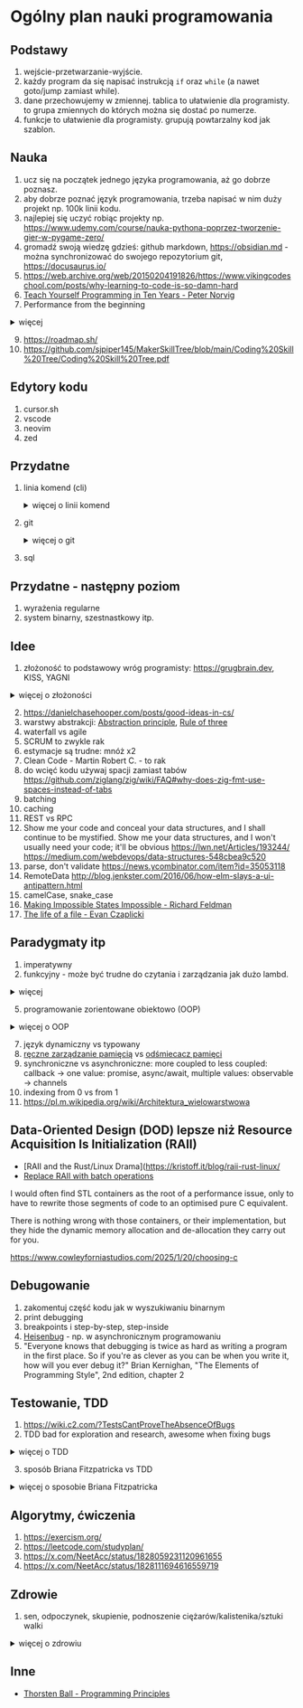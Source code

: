 # Ogólny plan nauki programowania

## Podstawy

1. wejście-przetwarzanie-wyjście.
2. każdy program da się napisać instrukcją `if` oraz `while` (a nawet goto/jump zamiast while).
3. dane przechowujemy w zmiennej. tablica to ułatwienie dla programisty. to grupa zmiennych do których można się dostać po numerze.
4. funkcje to ułatwienie dla programisty. grupują powtarzalny kod jak szablon.

## Nauka

1. ucz się na początek jednego języka programowania, aż go dobrze poznasz.
2. aby dobrze poznać język programowania, trzeba napisać w nim duży projekt np. 100k linii kodu.
3. najlepiej się uczyć robiąc projekty np. <https://www.udemy.com/course/nauka-pythona-poprzez-tworzenie-gier-w-pygame-zero/>
4. gromadź swoją wiedzę gdzieś: github markdown, <https://obsidian.md> - można synchronizować do swojego repozytorium git, <https://docusaurus.io/>
5. <https://web.archive.org/web/20150204191826/https://www.vikingcodeschool.com/posts/why-learning-to-code-is-so-damn-hard>
6. [Teach Yourself Programming in Ten Years - Peter Norvig](https://norvig.com/21-days.html)
7. Performance from the beginning

 <details><summary>więcej</summary>
  
contradictory to <https://wiki.c2.com/?MakeItWorkMakeItRightMakeItFast>

Ryan Fleury:

“Make it work, then make it fast” as a guiding principle has done an enormous amount of damage to software. It’s slightly easier to accept if the software in question actually works despite being slow. In practice, it’s used to justify mediocrity, and a lack of understanding and responsibility, and thus the software ends up barely working, or not working at all, *and* wasting a ton of user time.

It’s always a constraint solving problem. You place all screws first, then tighten them all. Performance is one such screw. If you never expose your solution to that constraint, your solution will never be performant. I refuse to accept the idea that you should always place that screw last.

<https://x.com/ryanjfleury/status/1904295630761251119>

- <https://www.rfleury.com/p/programmers-are-users-bad-performance>
- <https://www.computerenhance.com/p/performance-excuses-debunked>
    </details>

9. <https://roadmap.sh/>
10. <https://github.com/sjpiper145/MakerSkillTree/blob/main/Coding%20Skill%20Tree/Coding%20Skill%20Tree.pdf>

## Edytory kodu

1. cursor.sh
2. vscode
3. neovim
4. zed

## Przydatne

1. linia komend (cli)
    <details><summary>więcej o linii komend</summary>
    bash, env variables, ls, grep (ripgrep), find (sharkdp/fd), xargs i inne z coreutils
    </details>
2. git
    <details><summary>więcej o git</summary>
    - http://eagain.net/articles/git-for-computer-scientists/
    - https://web.archive.org/web/20230207122614/https://blog.jayway.com/2013/03/03/git-is-a-purely-functional-data-structure/
    - https://git-scm.com/book/en/v2/Git-Internals-Git-Objects
    </details>

3. sql

## Przydatne - następny poziom

1. wyrażenia regularne
2. system binarny, szestnastkowy itp.

## Idee

1. złożoność to podstawowy wróg programisty: <https://grugbrain.dev>, KISS, YAGNI

<details><summary>więcej o złożoności</summary>

There is a difference between the inherent complexity of the problem you're trying to solve, and the artificial complexity you created by the way you wrote the code.
<https://x.com/DanielcHooper/status/1784983115196207425>

Fools ignore complexity. Pragmatists suffer it. Some can avoid it. Geniuses remove it. <http://www.cs.yale.edu/homes/perlis-alan/quotes.html>

- <https://news.ycombinator.com/item?id=40509572>
- <https://x.com/ohmypy/status/1801218479695053135>
- <https://news.ycombinator.com/item?id=40266464>
- <https://x.com/juliusvolz/status/1769702037913030885>
- <https://blog.codinghorror.com/the-best-code-is-no-code-at-all/>

</details>

2. <https://danielchasehooper.com/posts/good-ideas-in-cs/>
3. warstwy abstrakcji: [Abstraction principle](https://en.wikipedia.org/wiki/Abstraction_principle_(computer_programming)), [Rule of three](https://en.wikipedia.org/wiki/Rule_of_three_(computer_programming))
4. waterfall vs agile
5. SCRUM to zwykle rak
6. estymacje są trudne: mnóż x2
7. Clean Code - Martin Robert C. - to rak
8. do wcięć kodu używaj spacji zamiast tabów <https://github.com/ziglang/zig/wiki/FAQ#why-does-zig-fmt-use-spaces-instead-of-tabs>
9. batching
10. caching
11. REST vs RPC
12. Show me your code and conceal your data structures, and I shall continue to be mystified. Show me your data structures, and I won't usually need your code; it'll be obvious <https://lwn.net/Articles/193244/> <https://medium.com/webdevops/data-structures-548cbea9c520>
13. parse, don't validate <https://news.ycombinator.com/item?id=35053118>
14. RemoteData <http://blog.jenkster.com/2016/06/how-elm-slays-a-ui-antipattern.html>
15. camelCase, snake_case
16. [Making Impossible States Impossible - Richard Feldman](https://youtube.com/watch?v=IcgmSRJHu_8)
17. [The life of a file - Evan Czaplicki](https://youtube.com/watch?v=IcgmSRJHu_8)

## Paradygmaty itp

1. imperatywny
2. funkcyjny - może być trudne do czytania i zarządzania jak dużo lambd.

<details><summary>więcej</summary>

Andrew Kelley o programowaniu funkcyjnym

Finally, I personally despise the functional programming style that uses lambdas everywhere. I find it very difficult to read and maintain code that makes heavy use of inversion of control flow. By not accepting this proposal, Zig will continue to encourage programmers to stick to an imperative programming style, using for loops and iterators. <https://github.com/ziglang/zig/issues/1717#issuecomment-1627790251>

Casey Muratori:

I do not think functional programming is the proper model for programming. I think it can be a useful way to think about subsets of a program, but it is not appropriate for large-scale work.

the practical behavior of modern computing systems is procedural, not functional, and so it does not benefit you to adopt functional constraints for designing a system. But it's fine for parts of the system that fit within those constraints more naturally.

Broadly, I tend to want to program the hardware, so I want something that allows me to easily express what machine code I wanted. I don't want to have to fight the language or compiler to have the CPU do what I intended.

Anything that I have to think about that isn't something the CPU is actually doing is a hindrance and makes me less happy about programming. I know what I want it to do, and I want that to be as efficient as possible to express.

<https://x.com/cmuratori/status/1887199163932439035>
</details>

5. programowanie zorientowane obiektowo (OOP)

<details><summary>więcej o OOP</summary>

[Jonathan Blow on the Problem with Object Oriented](https://www.youtube.com/watch?v=04ksL1hf_p8)

Even if Object Oriented Programming wasn't slow (it is), reading a OOP-heavy code base sucks because the logic is broken into little pieces and spread all over. Makes it hard to understand the system as a whole.

Theres a difference between the inherent complexity of the problem you're trying to solve, and the artificial complexity you created by the way you wrote the code.

The *whole point* of OOP is to break up logic and data into lots of little objects and have them all talk to each other. So now you have to understand the logic of the problem you're solving *AND* the structure of all the objects you made.

For comparison: Data Oriented Design results in code that very closely matches the minimum amount of computation required by your problem — it doesn't layer on a bunch of unnecessary indirection.

<https://x.com/DanielcHooper/status/1784983115196207425>

What you get when you follow OOP properly:

- A bunch more code
- A bunch more complexity
- A whole lot less performance

What's the point of this ideology masquerading as an engineering discipline if it just makes your life harder?

<https://x.com/falconerd/status/1788665267708690590>

<https://x.com/SebAaltonen/status/1848251209129275789>
</details>

7. język dynamiczny vs typowany
8. [ręczne zarządzanie pamięcią](https://en.wikipedia.org/wiki/Manual_memory_management) vs [odśmiecacz pamięci](https://en.wikipedia.org/wiki/Garbage_collection_(computer_science))
9. synchroniczne vs asynchroniczne: more coupled to less coupled: callback -> one value: promise, async/await, multiple values: observable -> channels
10. indexing from 0 vs from 1
11. <https://pl.m.wikipedia.org/wiki/Architektura_wielowarstwowa>

## Data-Oriented Design (DOD) lepsze niż Resource Acquisition Is Initialization (RAII)

- [RAII and the Rust/Linux Drama](<https://kristoff.it/blog/raii-rust-linux/>
- [Replace RAII with batch operations](https://lobste.rs/s/i6khvj/introduction_zig#c_talzv2)

 I would often find STL containers as the root of a performance issue, only to have to rewrite those segments of code to an optimised pure C equivalent.

There is nothing wrong with those containers, or their implementation, but they hide the dynamic memory allocation and de-allocation they carry out for you.

<https://www.cowleyforniastudios.com/2025/1/20/choosing-c>

## Debugowanie

1. zakomentuj część kodu jak w wyszukiwaniu binarnym
2. print debugging
3. breakpoints i step-by-step, step-inside
4. [Heisenbug](https://pl.wikipedia.org/wiki/Heisenbug) - np. w asynchronicznym programowaniu
5. "Everyone knows that debugging is twice as hard as writing a program in the first place. So if you're as clever as you can be when you write it, how will you ever debug it?" Brian Kernighan, "The Elements of Programming Style", 2nd edition, chapter 2

## Testowanie, TDD

1. <https://wiki.c2.com/?TestsCantProveTheAbsenceOfBugs>
2. TDD bad for exploration and research, awesome when fixing bugs

<details><summary>więcej o TDD</summary>
TDD is awesome when fixing bugs (as opposed to writing features), when writing straight up business logic (especially when there are a lot of edge cases) and when you know exactly how something is going to work.

It's really bad when doing anything that requires exploration and research (which is the example in the article).

<https://news.ycombinator.com/item?id=20976486>

I work for a Danish municipality and we buy quite a lot of development from various software houses. Being the public sector we track and benchmark almost everything, and we actually have a dataset on automated testing that’s been running for two decades.
It’s hard to use the data, because we’re comparing different projects, teams and suppliers but our data shows no advantage in choosing the companies that are very test-focused.
They are often slower, more expensive but have the same amount of incident reports as the companies which tests less or doesn’t do automated test at all.

<https://news.ycombinator.com/item?id=20976397>

I'd take a slightly different take:

- Structure your code so it is mostly leaves.
- Unit test the leaves.
- Integration test the rest if needed.
I like this approach in part because making lots of leaves also adds to the "literate"-ness of the code. With lots of opportunities to name your primitives, the code is much closer to being self documenting.
Depending on the project and its requirements, I also think "lazy" testing has value. Any time you are looking at a block of code, suspicious that it's the source of a bug, write a test for it. If you're in an environment where bugs aren't costly, where attribution goes through few layers of code, and bugs are easily visible when they occur, this can save a lot of time.
My leaves are either pure functions (FP languages) or value objects that init themselves based on other value objects (OOP languages). These value objects have no methods, no computed properties, etc. Just inert data.
No mocks and no “header” interfaces needed.
On top of that I sprinkle a bunch of UI tests to verify it’s all properly wired up.

<https://news.ycombinator.com/item?id=15565875>

I'm grateful for what TDD did to open my eyes to automated regression testing, but I've long since moved on from the design dogma.
Test-first units leads to an overly complex web of intermediary objects and indirection in order to avoid doing anything that's "slow". Like hitting the database. Or file IO. Or going through the browser to test the whole system. It's given birth to some truly horrendous monstrosities of architecture. A dense jungle of service objects, command patterns, and worse.

<https://dhh.dk/2014/tdd-is-dead-long-live-testing.html>
</details>

3. sposób Briana Fitzpatricka vs TDD

<details><summary>więcej o sposobie Briana Fitzpatricka</summary>

Seibel: Jak projektujesz sworogramowanie?

Fitzpatrick: Zaczynam od interfejsów łączących poszczególne elementy. Identyfikuję typowe metody, typowe wywołania RPC lub typowe zapytania. Jeśli chodzi o składowanie danych, staram się określić najbardziej typowe zapytania. Oceniam, których indeksów będziemy potrzebować. Zastanawiam się nad strukturą danych przechowywanych na dysku. Później piszę uproszczone wersje poszczególnych elementów systemu i zaczynam je stopniowo rozwijać.

Seibel: Wykorzystujesz te próbki w roli testów (w myśl zasady: najpierw testy), aby w przyszłości testować rozwijane rozwiązania?

Fitzpatrick: Robię tak coraz częściej. Zawsze projektowałem oprogramowanie w ten sposób, nawet wtedy, gdy nie przywiązywałem wagi do testów. Zaczynałem od projektowania interfejsów i sposobu składowania danych, by następnie przystąpić do właściwej implementacji.

Seibel: Jaką formę przybiera taki projekt? Pseudokodu? Właściwego kodu? Bazgrołów na tablicy?

Fitzpatrick: Najczęściej po prostu otwieram edytor i sporządzam notatki dotyczące projektowanego schematu wraz z elementami pseudokodu. Kiedy projekt w tej formie osiąga stan, który mnie satysfakcjonuje, przygotowuję prawdziwy schemat oraz kopiuję i wklejam gotowe elementy kodu, aby mieć pewność, że przynajmniej wyrażenia create table działają jak należy. Kiedy już wszystko na tym etapie wydaje mi się dopięte na ostatni guzik, przystępuję do implementacji tak zapisanych koncepcji. Zawsze zaczynam od pliku spec.txt.

Seibel: Czy już po napisaniu kiedykolwiek odkryłeś, że musisz zrewidować swój oryginalny plan?

Fitzpatrick: Czasami. Zawsze jednak zaczynałem pracę od najtrudniejszych elementów lub od koncepcji, których nie byłem pewien — te elementy implementowałem w pierwszej kolejności. Staram się nie odkładać na ostatnią chwilę tego, co najtrudniejsze lub najbardziej zaskakujące; lubię zaczynać od najtrudniejszych aspektów. We wszystkich projektach, których nigdy nie skończyłem — moi znajomi zarzucają mi, że była ich cała masa — faktycznym powodem niepowodzeń było właśnie rozpoczynanie prac od najtrudniejszych elementów, odkrywanie, że muszę się czegoś nauczyć, i ostateczna rezygnacja z realizacji najbardziej nudnych aspektów.

<https://lubimyczytac.pl/ksiazka/101063/sztuka-kodowania-sekrety-wielkich-programistow>
</details>

## Algorytmy, ćwiczenia

1. <https://exercism.org/>
2. <https://leetcode.com/studyplan/>
3. <https://x.com/NeetAcc/status/1828059231120961655>
4. <https://x.com/NeetAcc/status/1828111694616559719>

## Zdrowie

1. sen, odpoczynek, skupienie, podnoszenie ciężarów/kalistenika/sztuki walki

<details><summary>więcej o zdrowiu</summary>

One of my most controversial software opinions is that your sleep quality and stress level matter far, far more than the languages you use or the practices you follow. Nothing else comes close: not type systems, not TDD, not formal methods, not ANYTHING.

<https://twitter.com/hillelogram/status/1119709859979714560>

By reanalyzing the data, she and her colleagues made two key findings. First, they found that the volunteers’ performance improved primarily during the short rests, and not during typing. The improvements made during the rest periods added up to the overall gains the volunteers made that day. Moreover, these gains were much greater than the ones seen after the volunteers returned the next day to try again, suggesting that the early breaks played as critical a role in learning as the practicing itself.
Second, by looking at the brain waves, Dr. Bönstrup found activity patterns that suggested the volunteers’ brains were consolidating, or solidifying, memories during the rest periods. Specifically, they found that the changes in the size of brain waves, called beta rhythms, correlated with the improvements the volunteers made during the rests.
Further analysis suggested that the changes in beta oscillations primarily happened in the right hemispheres of the volunteers’ brains and along neural networks connecting the frontal and parietal lobes that are known to help control the planning of movements. These changes only happened during the breaks and were the only brain wave patterns that correlated with performance.
“Our results suggest that it may be important to optimize the timing and configuration of rest intervals when implementing rehabilitative treatments in stroke patients or when learning to play the piano in normal volunteers,” said Dr. Cohen. “Whether these results apply to other forms of learning and memory formation remains an open question.”
Dr. Cohen’s team plans to explore, in greater detail, the role of these early resting periods in learning and memory.
<https://www.ninds.nih.gov/.../Want-learn-new-skill-Take>...

via <https://news.ycombinator.com/item?id=19661949>

Remote work taught me that working in batches can really drive up my efficiency. 2.5 hours at the start of the day, a half hour break, then another period of work about the same length, and then finally one more. I find this breaks up things and allows the 'down time' to settle in my head so I can come back and prep to get "in the zone" for another two hour purely focused work period. All that ties in wonderfully to his routine keeping, which is a great template to work with.
It helps to shut off all notifications on your phone or computer as well, including email.

<https://news.ycombinator.com/item?id=19953854>
</details>

## Inne

- [Thorsten Ball - Programming Principles](https://x.com/thorstenball/status/1904602053634383901)
